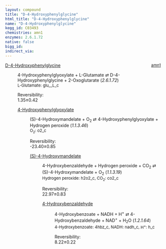 ```yaml
---
layout: compound
title: "D-4-Hydroxyphenylglycine"
html_title: "D-4-Hydroxyphenylglycine"
name: "D-4-Hydroxyphenylglycine"
kegg_id: C03493
chemistries: amn1
enzymes: 2.6.1.72
native: false
bigg_id:
indirect_via:
---
```

<dl><dt class="rs-product"><a class="link-dark" data-bs-html="true" data-bs-title="KEGG: C03493" data-bs-toggle="tooltip" href="{{ site.url }}{{ site.baseurl }}/compounds/C03493">D-4-Hydroxyphenylglycine</a><span style="float: right; max-width: 40%"><a class="link-dark opacity-50" href="{{ site.url }}{{ site.baseurl }}/chemistries/amn1" style="font-size: small; word-wrap: anywhere;">amn1</a></span></dt><dd><p>4-Hydroxyphenylglyoxylate + L-Glutamate ⇄ D-4-Hydroxyphenylglycine + 2-Oxoglutarate (<i>2.6.1.72</i>)<br/><span style="font-size: small;"><span data-bs-html="true" data-bs-title="KEGG: C00025" data-bs-toggle="tooltip">L-Glutamate</span>: glu__L_c</span><br/><div class="reversibility_info">Reversibility: <div class="progress"><div aria-valuemax="100" aria-valuemin="0" aria-valuenow="0" class="progress-bar bg-success" role="progressbar" style="width: 0%"></div></div><span>1.35±0.42</span><div class="progress"><div aria-valuemax="10" aria-valuemin="0" aria-valuenow="1.3527570086494054" class="progress-bar bg-danger" role="progressbar" style="width: 13.53%"></div><div aria-valuemax="10" aria-valuemin="0" aria-valuenow="1.3527570086494054" class="progress-bar bg-warning" role="progressbar" style="width: 4.17%"></div></div></div></p><dl><dt><a class="link-dark" data-bs-html="true" data-bs-title="KEGG: C03590" data-bs-toggle="tooltip" href="{{ site.url }}{{ site.baseurl }}/compounds/C03590">4-Hydroxyphenylglyoxylate</a><span style="float: right; max-width: 40%"><a class="link-dark opacity-50" href="{{ site.url }}{{ site.baseurl }}/chemistries/None" style="font-size: small; word-wrap: anywhere;"></a></span></dt><dd><p>(S)-4-Hydroxymandelate + O<sub>2</sub> ⇄ 4-Hydroxyphenylglyoxylate + Hydrogen peroxide (<i>1.1.3.46</i>)<br/><span style="font-size: small;"><span data-bs-html="true" data-bs-title="KEGG: C00007" data-bs-toggle="tooltip">O<sub>2</sub></span>: o2_c</span><br/><div class="reversibility_info">Reversibility: <div class="progress" style="flex-direction: row-reverse;"><div aria-valuemax="10" aria-valuemin="0" aria-valuenow="-23.40371906048142" class="progress-bar bg-success" role="progressbar" style="width: 234.04%"></div></div><span>-23.40±0.85</span><div class="progress"><div aria-valuemax="10" aria-valuemin="0" aria-valuenow="-23.40371906048142" class="progress-bar bg-danger" role="progressbar" style="width: 0%"></div></div></div></p><dl><dt><a class="link-dark" data-bs-html="true" data-bs-title="KEGG: C03198" data-bs-toggle="tooltip" href="{{ site.url }}{{ site.baseurl }}/compounds/C03198">(S)-4-Hydroxymandelate</a><span style="float: right; max-width: 40%"><a class="link-dark opacity-50" href="{{ site.url }}{{ site.baseurl }}/chemistries/None" style="font-size: small; word-wrap: anywhere;"></a></span></dt><dd><p>4-Hydroxybenzaldehyde + Hydrogen peroxide + CO<sub>2</sub> ⇄ (S)-4-Hydroxymandelate + O<sub>2</sub> (<i>1.1.3.19</i>)<br/><span style="font-size: small;"><span data-bs-html="true" data-bs-title="KEGG: C00027" data-bs-toggle="tooltip">Hydrogen peroxide</span>: h2o2_c, <span data-bs-html="true" data-bs-title="KEGG: C00011" data-bs-toggle="tooltip">CO<sub>2</sub></span>: co2_c</span><br/><div class="reversibility_info">Reversibility: <div class="progress"><div aria-valuemax="100" aria-valuemin="0" aria-valuenow="0" class="progress-bar bg-success" role="progressbar" style="width: 0%"></div></div><span>22.97±0.83</span><div class="progress"><div aria-valuemax="10" aria-valuemin="0" aria-valuenow="22.96983704854385" class="progress-bar bg-danger" role="progressbar" style="width: 229.70%"></div></div></div></p><dl><dt><a class="link-dark" data-bs-html="true" data-bs-title="KEGG: C00633" data-bs-toggle="tooltip" href="{{ site.url }}{{ site.baseurl }}/compounds/C00633">4-Hydroxybenzaldehyde</a><span style="float: right; max-width: 40%"><a class="link-dark opacity-50" href="{{ site.url }}{{ site.baseurl }}/chemistries/None" style="font-size: small; word-wrap: anywhere;"></a></span></dt><dd><p>4-Hydroxybenzoate + NADH + H<sup>+</sup> ⇄ 4-Hydroxybenzaldehyde + NAD<sup>+</sup> + H<sub>2</sub>O (<i>1.2.1.64</i>)<br/><span style="font-size: small;"><span data-bs-html="true" data-bs-title="KEGG: C00156" data-bs-toggle="tooltip">4-Hydroxybenzoate</span>: 4hbz_c, <span data-bs-html="true" data-bs-title="KEGG: C00004" data-bs-toggle="tooltip">NADH</span>: nadh_c, <span data-bs-html="true" data-bs-title="KEGG: C00080" data-bs-toggle="tooltip">H<sup>+</sup></span>: h_c</span><br/><div class="reversibility_info">Reversibility: <div class="progress"><div aria-valuemax="100" aria-valuemin="0" aria-valuenow="0" class="progress-bar bg-success" role="progressbar" style="width: 0%"></div></div><span>8.22±0.22</span><div class="progress"><div aria-valuemax="10" aria-valuemin="0" aria-valuenow="8.221412807901684" class="progress-bar bg-danger" role="progressbar" style="width: 82.21%"></div><div aria-valuemax="10" aria-valuemin="0" aria-valuenow="8.221412807901684" class="progress-bar bg-warning" role="progressbar" style="width: 2.20%"></div></div></div></p><dl></dl></dd></dl></dd></dl></dd></dl></dd></dl>